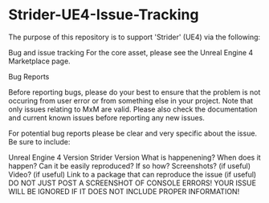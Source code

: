 # Strider-UE4-Issue-Tracking
The purpose of this repository is to support 'Strider' (UE4) via the following:

Bug and issue tracking
For the core asset, please see the Unreal Engine 4 Marketplace page.

Bug Reports

Before reporting bugs, please do your best to ensure that the problem is not occuring from user error or from something else in your project. Note that only issues relating to MxM are valid. Please also check the documentation and current known issues before reporting any new issues.

For potential bug reports please be clear and very specific about the issue. Be sure to include:

Unreal Engine 4 Version
Strider Version
What is happenening?
When does it happen?
Can it be easily reproduced? If so how?
Screenshots? (if useful)
Video? (if useful)
Link to a package that can reproduce the issue (if useful)
DO NOT JUST POST A SCREENSHOT OF CONSOLE ERRORS! YOUR ISSUE WILL BE IGNORED IF IT DOES NOT INCLUDE PROPER INFORMATION!
